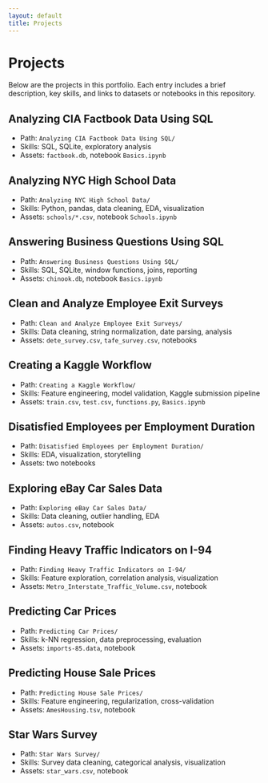 ```yaml
---
layout: default
title: Projects
---
```


# Projects

Below are the projects in this portfolio. Each entry includes a brief description, key skills, and links to datasets or notebooks in this repository.

## Analyzing CIA Factbook Data Using SQL
- Path: `Analyzing CIA Factbook Data Using SQL/`
- Skills: SQL, SQLite, exploratory analysis
- Assets: `factbook.db`, notebook `Basics.ipynb`

## Analyzing NYC High School Data
- Path: `Analyzing NYC High School Data/`
- Skills: Python, pandas, data cleaning, EDA, visualization
- Assets: `schools/*.csv`, notebook `Schools.ipynb`

## Answering Business Questions Using SQL
- Path: `Answering Business Questions Using SQL/`
- Skills: SQL, SQLite, window functions, joins, reporting
- Assets: `chinook.db`, notebook `Basics.ipynb`

## Clean and Analyze Employee Exit Surveys
- Path: `Clean and Analyze Employee Exit Surveys/`
- Skills: Data cleaning, string normalization, date parsing, analysis
- Assets: `dete_survey.csv`, `tafe_survey.csv`, notebooks

## Creating a Kaggle Workflow
- Path: `Creating a Kaggle Workflow/`
- Skills: Feature engineering, model validation, Kaggle submission pipeline
- Assets: `train.csv`, `test.csv`, `functions.py`, `Basics.ipynb`

## Disatisfied Employees per Employment Duration
- Path: `Disatisfied Employees per Employment Duration/`
- Skills: EDA, visualization, storytelling
- Assets: two notebooks

## Exploring eBay Car Sales Data
- Path: `Exploring eBay Car Sales Data/`
- Skills: Data cleaning, outlier handling, EDA
- Assets: `autos.csv`, notebook

## Finding Heavy Traffic Indicators on I-94
- Path: `Finding Heavy Traffic Indicators on I-94/`
- Skills: Feature exploration, correlation analysis, visualization
- Assets: `Metro_Interstate_Traffic_Volume.csv`, notebook

## Predicting Car Prices
- Path: `Predicting Car Prices/`
- Skills: k-NN regression, data preprocessing, evaluation
- Assets: `imports-85.data`, notebook

## Predicting House Sale Prices
- Path: `Predicting House Sale Prices/`
- Skills: Feature engineering, regularization, cross-validation
- Assets: `AmesHousing.tsv`, notebook

## Star Wars Survey
- Path: `Star Wars Survey/`
- Skills: Survey data cleaning, categorical analysis, visualization
- Assets: `star_wars.csv`, notebook

